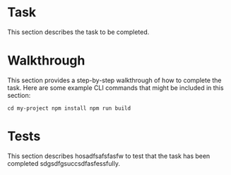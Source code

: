 # Task

This section describes the task to be completed.

# Walkthrough

This section provides a step-by-step walkthrough of how to complete the task. Here are some example CLI commands that might be included in this section:

`cd my-project npm install npm run build`

# Tests

This section describes hosadfsafsfasfw to test that the task has been completed sdgsdfgsuccsdfasfessfully.
  